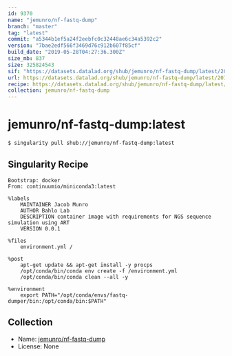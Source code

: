 ```yaml
---
id: 9370
name: "jemunro/nf-fastq-dump"
branch: "master"
tag: "latest"
commit: "a5344b1ef5a24f2eebfc0c32448ae6c34a5392c2"
version: "7bae2edf566f3469d76c912b607f85cf"
build_date: "2019-05-28T04:27:36.300Z"
size_mb: 837
size: 325824543
sif: "https://datasets.datalad.org/shub/jemunro/nf-fastq-dump/latest/2019-05-28-a5344b1e-7bae2edf/7bae2edf566f3469d76c912b607f85cf.simg"
url: https://datasets.datalad.org/shub/jemunro/nf-fastq-dump/latest/2019-05-28-a5344b1e-7bae2edf/
recipe: https://datasets.datalad.org/shub/jemunro/nf-fastq-dump/latest/2019-05-28-a5344b1e-7bae2edf/Singularity
collection: jemunro/nf-fastq-dump
---
```


# jemunro/nf-fastq-dump:latest

```bash
$ singularity pull shub://jemunro/nf-fastq-dump:latest
```

## Singularity Recipe

```singularity
Bootstrap: docker
From: continuumio/miniconda3:latest

%labels
    MAINTAINER Jacob Munro
    AUTHOR Bahlo Lab
    DESCRIPTION container image with requirements for NGS sequence simulation using ART
    VERSION 0.0.1

%files
    environment.yml /

%post
    apt-get update && apt-get install -y procps
    /opt/conda/bin/conda env create -f /environment.yml
    /opt/conda/bin/conda clean --all -y

%environment
    export PATH="/opt/conda/envs/fastq-dumper/bin:/opt/conda/bin:$PATH"
```

## Collection

 - Name: [jemunro/nf-fastq-dump](https://github.com/jemunro/nf-fastq-dump)
 - License: None


